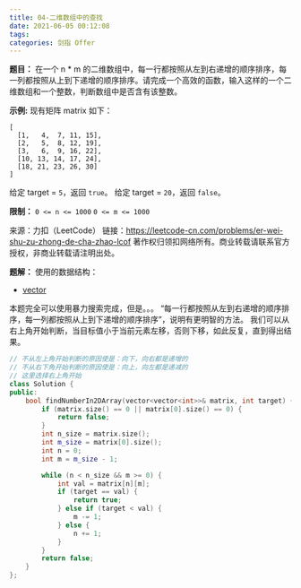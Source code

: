 ```yaml
---
title: 04-二维数组中的查找
date: 2021-06-05 00:12:08
tags:
categories: 剑指 Offer
---
```


**题目：**
在一个 n * m 的二维数组中，每一行都按照从左到右递增的顺序排序，每一列都按照从上到下递增的顺序排序。请完成一个高效的函数，输入这样的一个二维数组和一个整数，判断数组中是否含有该整数。

<!-- more -->

**示例:**
现有矩阵 matrix 如下：
```
[
  [1,   4,  7, 11, 15],
  [2,   5,  8, 12, 19],
  [3,   6,  9, 16, 22],
  [10, 13, 14, 17, 24],
  [18, 21, 23, 26, 30]
]
```

给定 target = `5`，返回 `true`。
给定 target = `20`，返回 `false`。

**限制：**
`0 <= n <= 1000`
`0 <= m <= 1000`

来源：力扣（LeetCode）
链接：https://leetcode-cn.com/problems/er-wei-shu-zu-zhong-de-cha-zhao-lcof
著作权归领扣网络所有。商业转载请联系官方授权，非商业转载请注明出处。

**题解：**
使用的数据结构：
* [vector](https://zh.cppreference.com/w/cpp/container/vector)

本题完全可以使用暴力搜索完成，但是。。。
“每一行都按照从左到右递增的顺序排序，每一列都按照从上到下递增的顺序排序”，说明有更明智的方法。
我们可以从右上角开始判断，当目标值小于当前元素左移，否则下移，如此反复，直到得出结果。

```cpp
// 不从左上角开始判断的原因使是：向下，向右都是递增的
// 不从右下角开始判断的原因使是：向上，向左都是递减的
// 这里选择右上角开始
class Solution {
public:
    bool findNumberIn2DArray(vector<vector<int>>& matrix, int target) {
        if (matrix.size() == 0 || matrix[0].size() == 0) {
            return false;
        }
        int n_size = matrix.size();
        int m_size = matrix[0].size();
        int n = 0;
        int m = m_size - 1;

        while (n < n_size && m >= 0) {
            int val = matrix[n][m];
            if (target == val) {
                return true;
            } else if (target < val) {
                m -= 1;
            } else {
                n += 1;
            }
        }
        return false;
    }
};
```
